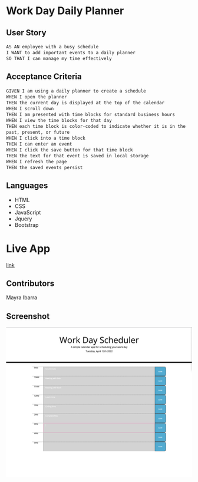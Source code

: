 # Work Day Daily Planner 

## User Story

    AS AN employee with a busy schedule
    I WANT to add important events to a daily planner
    SO THAT I can manage my time effectively

 ## Acceptance Criteria

    GIVEN I am using a daily planner to create a schedule
    WHEN I open the planner
    THEN the current day is displayed at the top of the calendar
    WHEN I scroll down
    THEN I am presented with time blocks for standard business hours
    WHEN I view the time blocks for that day
    THEN each time block is color-coded to indicate whether it is in the past, present, or future
    WHEN I click into a time block
    THEN I can enter an event
    WHEN I click the save button for that time block
    THEN the text for that event is saved in local storage
    WHEN I refresh the page
    THEN the saved events persist

## Languages 
 
- HTML
- CSS
- JavaScript
- Jquery
- Bootstrap

# Live App

[link](https://msnaye.github.io/daily-planner/)

## Contributors

Mayra Ibarra

## Screenshot

![image](./assets/images/Daily-planner.png)





